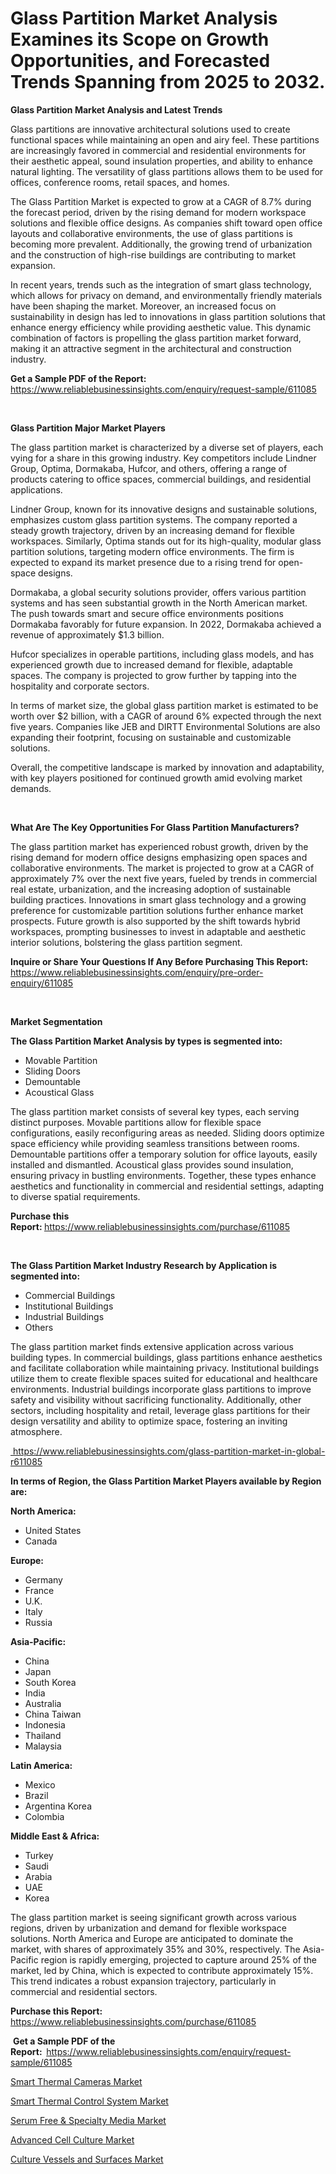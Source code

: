 <p><h1>Glass Partition Market Analysis Examines its Scope on Growth Opportunities, and Forecasted Trends Spanning from 2025 to 2032.</h1></p><p><strong>Glass Partition Market Analysis and Latest Trends</strong></p>
<p><p>Glass partitions are innovative architectural solutions used to create functional spaces while maintaining an open and airy feel. These partitions are increasingly favored in commercial and residential environments for their aesthetic appeal, sound insulation properties, and ability to enhance natural lighting. The versatility of glass partitions allows them to be used for offices, conference rooms, retail spaces, and homes.</p><p>The Glass Partition Market is expected to grow at a CAGR of 8.7% during the forecast period, driven by the rising demand for modern workspace solutions and flexible office designs. As companies shift toward open office layouts and collaborative environments, the use of glass partitions is becoming more prevalent. Additionally, the growing trend of urbanization and the construction of high-rise buildings are contributing to market expansion.</p><p>In recent years, trends such as the integration of smart glass technology, which allows for privacy on demand, and environmentally friendly materials have been shaping the market. Moreover, an increased focus on sustainability in design has led to innovations in glass partition solutions that enhance energy efficiency while providing aesthetic value. This dynamic combination of factors is propelling the glass partition market forward, making it an attractive segment in the architectural and construction industry.</p></p>
<p><strong>Get a Sample PDF of the Report:&nbsp;</strong> <a href="https://www.reliablebusinessinsights.com/enquiry/request-sample/611085?utm_campaign=96&utm_medium=2&utm_source=Github&utm_content=ia&utm_term=23032025&utm_id=glass-partition">https://www.reliablebusinessinsights.com/enquiry/request-sample/611085</a></p>
<p>&nbsp;</p>
<p><strong>Glass Partition Major Market Players</strong></p>
<p><p>The glass partition market is characterized by a diverse set of players, each vying for a share in this growing industry. Key competitors include Lindner Group, Optima, Dormakaba, Hufcor, and others, offering a range of products catering to office spaces, commercial buildings, and residential applications.</p><p>Lindner Group, known for its innovative designs and sustainable solutions, emphasizes custom glass partition systems. The company reported a steady growth trajectory, driven by an increasing demand for flexible workspaces. Similarly, Optima stands out for its high-quality, modular glass partition solutions, targeting modern office environments. The firm is expected to expand its market presence due to a rising trend for open-space designs.</p><p>Dormakaba, a global security solutions provider, offers various partition systems and has seen substantial growth in the North American market. The push towards smart and secure office environments positions Dormakaba favorably for future expansion. In 2022, Dormakaba achieved a revenue of approximately $1.3 billion.</p><p>Hufcor specializes in operable partitions, including glass models, and has experienced growth due to increased demand for flexible, adaptable spaces. The company is projected to grow further by tapping into the hospitality and corporate sectors.</p><p>In terms of market size, the global glass partition market is estimated to be worth over $2 billion, with a CAGR of around 6% expected through the next five years. Companies like JEB and DIRTT Environmental Solutions are also expanding their footprint, focusing on sustainable and customizable solutions.</p><p>Overall, the competitive landscape is marked by innovation and adaptability, with key players positioned for continued growth amid evolving market demands.</p></p>
<p>&nbsp;</p>
<p><strong>What Are The Key Opportunities For Glass Partition Manufacturers?</strong></p>
<p><p>The glass partition market has experienced robust growth, driven by the rising demand for modern office designs emphasizing open spaces and collaborative environments. The market is projected to grow at a CAGR of approximately 7% over the next five years, fueled by trends in commercial real estate, urbanization, and the increasing adoption of sustainable building practices. Innovations in smart glass technology and a growing preference for customizable partition solutions further enhance market prospects. Future growth is also supported by the shift towards hybrid workspaces, prompting businesses to invest in adaptable and aesthetic interior solutions, bolstering the glass partition segment.</p></p>
<p><strong>Inquire or Share Your Questions If Any Before Purchasing This Report:</strong> <a href="https://www.reliablebusinessinsights.com/enquiry/pre-order-enquiry/611085?utm_campaign=96&utm_medium=2&utm_source=Github&utm_content=ia&utm_term=23032025&utm_id=glass-partition">https://www.reliablebusinessinsights.com/enquiry/pre-order-enquiry/611085</a></p>
<p>&nbsp;</p>
<p><strong>Market Segmentation</strong></p>
<p><strong>The Glass Partition Market Analysis by types is segmented into:</strong></p>
<p><ul><li>Movable Partition</li><li>Sliding Doors</li><li>Demountable</li><li>Acoustical Glass</li></ul></p>
<p><p>The glass partition market consists of several key types, each serving distinct purposes. Movable partitions allow for flexible space configurations, easily reconfiguring areas as needed. Sliding doors optimize space efficiency while providing seamless transitions between rooms. Demountable partitions offer a temporary solution for office layouts, easily installed and dismantled. Acoustical glass provides sound insulation, ensuring privacy in bustling environments. Together, these types enhance aesthetics and functionality in commercial and residential settings, adapting to diverse spatial requirements.</p></p>
<p><strong>Purchase this Report:&nbsp;</strong><a href="https://www.reliablebusinessinsights.com/purchase/611085?utm_campaign=96&utm_medium=2&utm_source=Github&utm_content=ia&utm_term=23032025&utm_id=glass-partition">https://www.reliablebusinessinsights.com/purchase/611085</a></p>
<p>&nbsp;</p>
<p><strong>The Glass Partition Market Industry Research by Application is segmented into:</strong></p>
<p><ul><li>Commercial Buildings</li><li>Institutional Buildings</li><li>Industrial Buildings</li><li>Others</li></ul></p>
<p><p>The glass partition market finds extensive application across various building types. In commercial buildings, glass partitions enhance aesthetics and facilitate collaboration while maintaining privacy. Institutional buildings utilize them to create flexible spaces suited for educational and healthcare environments. Industrial buildings incorporate glass partitions to improve safety and visibility without sacrificing functionality. Additionally, other sectors, including hospitality and retail, leverage glass partitions for their design versatility and ability to optimize space, fostering an inviting atmosphere.</p></p>
<p><a href="https://www.reliablebusinessinsights.com/glass-partition-market-in-global-r611085?utm_campaign=96&utm_medium=2&utm_source=Github&utm_content=ia&utm_term=23032025&utm_id=glass-partition">&nbsp;https://www.reliablebusinessinsights.com/glass-partition-market-in-global-r611085</a></p>
<p><strong>In terms of Region, the Glass Partition Market Players available by Region are:</strong></p>
<p>
    <p> <strong> North America: </strong>
        <ul>
            <li>United States</li>
            <li>Canada</li>
        </ul>
        </p> 
    <p> <strong> Europe: </strong>
        <ul>
            <li>Germany</li>
            <li>France</li>
            <li>U.K.</li>
            <li>Italy</li>
            <li>Russia</li>
        </ul>
        </p> 
    <p> <strong> Asia-Pacific: </strong>
        <ul>
            <li>China</li>
            <li>Japan</li>
            <li>South Korea</li>
            <li>India</li>
            <li>Australia</li>
            <li>China Taiwan</li>
            <li>Indonesia</li>
            <li>Thailand</li>
            <li>Malaysia</li>
        </ul>
        </p> 
    <p> <strong> Latin America: </strong>
        <ul>
            <li>Mexico</li>
            <li>Brazil</li>
            <li>Argentina Korea</li>
            <li>Colombia</li>
        </ul>
        </p> 
    <p> <strong> Middle East & Africa: </strong>
        <ul>
            <li>Turkey</li>
            <li>Saudi</li>
            <li>Arabia</li>
            <li>UAE</li>
            <li>Korea</li>
        </ul>
    </p>
    </p>
<p><p>The glass partition market is seeing significant growth across various regions, driven by urbanization and demand for flexible workspace solutions. North America and Europe are anticipated to dominate the market, with shares of approximately 35% and 30%, respectively. The Asia-Pacific region is rapidly emerging, projected to capture around 25% of the market, led by China, which is expected to contribute approximately 15%. This trend indicates a robust expansion trajectory, particularly in commercial and residential sectors.</p></p>
<p><strong>Purchase this Report: </strong><a href="https://www.reliablebusinessinsights.com/purchase/611085?utm_campaign=96&utm_medium=2&utm_source=Github&utm_content=ia&utm_term=23032025&utm_id=glass-partition">https://www.reliablebusinessinsights.com/purchase/611085</a></p>
<p>&nbsp;<strong>Get a Sample PDF of the Report:&nbsp;&nbsp;</strong><a href="https://www.reliablebusinessinsights.com/enquiry/request-sample/611085?utm_campaign=96&utm_medium=2&utm_source=Github&utm_content=ia&utm_term=23032025&utm_id=glass-partition">https://www.reliablebusinessinsights.com/enquiry/request-sample/611085</a></p>
<p><strong></strong></p>
<p><p><a href="https://github.com/gilerzelko7a/Market-Research-Report-List-1/blob/main/smart-thermal-cameras-market.md?utm_campaign=96&utm_medium=2&utm_source=Github&utm_content=ia&utm_term=23032025&utm_id=glass-partition">Smart Thermal Cameras Market</a></p><p><a href="https://github.com/kecixayaab/Market-Research-Report-List-1/blob/main/smart-thermal-control-system-market.md?utm_campaign=96&utm_medium=2&utm_source=Github&utm_content=ia&utm_term=23032025&utm_id=glass-partition">Smart Thermal Control System Market</a></p><p><a href="https://github.com/saribuissawi/Market-Research-Report-List-1/blob/main/serum-free-specialty-media-market.md?utm_campaign=96&utm_medium=2&utm_source=Github&utm_content=ia&utm_term=23032025&utm_id=glass-partition">Serum Free & Specialty Media Market</a></p><p><a href="https://github.com/sentoljinqiu/Market-Research-Report-List-1/blob/main/advanced-cell-culture-market.md?utm_campaign=96&utm_medium=2&utm_source=Github&utm_content=ia&utm_term=23032025&utm_id=glass-partition">Advanced Cell Culture Market</a></p><p><a href="https://github.com/vandelmanize/Market-Research-Report-List-1/blob/main/culture-vessels-and-surfaces-market.md?utm_campaign=96&utm_medium=2&utm_source=Github&utm_content=ia&utm_term=23032025&utm_id=glass-partition">Culture Vessels and Surfaces Market</a></p></p>